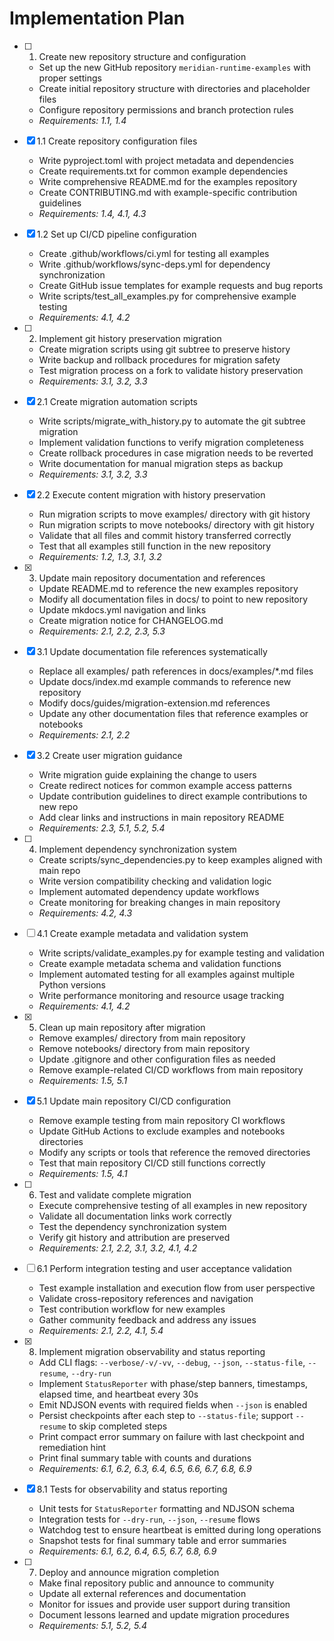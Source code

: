 # Implementation Plan

- [ ] 1. Create new repository structure and configuration
  - Set up the new GitHub repository `meridian-runtime-examples` with proper settings
  - Create initial repository structure with directories and placeholder files
  - Configure repository permissions and branch protection rules
  - _Requirements: 1.1, 1.4_

- [x] 1.1 Create repository configuration files
  - Write pyproject.toml with project metadata and dependencies
  - Create requirements.txt for common example dependencies
  - Write comprehensive README.md for the examples repository
  - Create CONTRIBUTING.md with example-specific contribution guidelines
  - _Requirements: 1.4, 4.1, 4.3_

- [x] 1.2 Set up CI/CD pipeline configuration
  - Create .github/workflows/ci.yml for testing all examples
  - Write .github/workflows/sync-deps.yml for dependency synchronization
  - Create GitHub issue templates for example requests and bug reports
  - Write scripts/test_all_examples.py for comprehensive example testing
  - _Requirements: 4.1, 4.2_

- [ ] 2. Implement git history preservation migration
  - Create migration scripts using git subtree to preserve history
  - Write backup and rollback procedures for migration safety
  - Test migration process on a fork to validate history preservation
  - _Requirements: 3.1, 3.2, 3.3_

- [x] 2.1 Create migration automation scripts
  - Write scripts/migrate_with_history.py to automate the git subtree migration
  - Implement validation functions to verify migration completeness
  - Create rollback procedures in case migration needs to be reverted
  - Write documentation for manual migration steps as backup
  - _Requirements: 3.1, 3.2, 3.3_

- [x] 2.2 Execute content migration with history preservation
  - Run migration scripts to move examples/ directory with git history
  - Run migration scripts to move notebooks/ directory with git history
  - Validate that all files and commit history transferred correctly
  - Test that all examples still function in the new repository
  - _Requirements: 1.2, 1.3, 3.1, 3.2_

- [x] 3. Update main repository documentation and references
  - Update README.md to reference the new examples repository
  - Modify all documentation files in docs/ to point to new repository
  - Update mkdocs.yml navigation and links
  - Create migration notice for CHANGELOG.md
  - _Requirements: 2.1, 2.2, 2.3, 5.3_

- [x] 3.1 Update documentation file references systematically
  - Replace all examples/ path references in docs/examples/*.md files
  - Update docs/index.md example commands to reference new repository
  - Modify docs/guides/migration-extension.md references
  - Update any other documentation files that reference examples or notebooks
  - _Requirements: 2.1, 2.2_

- [x] 3.2 Create user migration guidance
  - Write migration guide explaining the change to users
  - Create redirect notices for common example access patterns
  - Update contribution guidelines to direct example contributions to new repo
  - Add clear links and instructions in main repository README
  - _Requirements: 2.3, 5.1, 5.2, 5.4_

- [ ] 4. Implement dependency synchronization system
  - Create scripts/sync_dependencies.py to keep examples aligned with main repo
  - Write version compatibility checking and validation logic
  - Implement automated dependency update workflows
  - Create monitoring for breaking changes in main repository
  - _Requirements: 4.2, 4.3_

- [ ] 4.1 Create example metadata and validation system
  - Write scripts/validate_examples.py for example testing and validation
  - Create example metadata schema and validation functions
  - Implement automated testing for all examples against multiple Python versions
  - Write performance monitoring and resource usage tracking
  - _Requirements: 4.1, 4.2_

- [x] 5. Clean up main repository after migration
  - Remove examples/ directory from main repository
  - Remove notebooks/ directory from main repository
  - Update .gitignore and other configuration files as needed
  - Remove example-related CI/CD workflows from main repository
  - _Requirements: 1.5, 5.1_

- [x] 5.1 Update main repository CI/CD configuration
  - Remove example testing from main repository CI workflows
  - Update GitHub Actions to exclude examples and notebooks directories
  - Modify any scripts or tools that reference the removed directories
  - Test that main repository CI/CD still functions correctly
  - _Requirements: 1.5, 4.1_

- [ ] 6. Test and validate complete migration
  - Execute comprehensive testing of all examples in new repository
  - Validate all documentation links work correctly
  - Test the dependency synchronization system
  - Verify git history and attribution are preserved
  - _Requirements: 2.1, 2.2, 3.1, 3.2, 4.1, 4.2_

- [ ] 6.1 Perform integration testing and user acceptance validation
  - Test example installation and execution flow from user perspective
  - Validate cross-repository references and navigation
  - Test contribution workflow for new examples
  - Gather community feedback and address any issues
  - _Requirements: 2.1, 2.2, 4.1, 5.4_

- [x] 8. Implement migration observability and status reporting
  - Add CLI flags: `--verbose/-v/-vv`, `--debug`, `--json`, `--status-file`, `--resume`, `--dry-run`
  - Implement `StatusReporter` with phase/step banners, timestamps, elapsed time, and heartbeat every 30s
  - Emit NDJSON events with required fields when `--json` is enabled
  - Persist checkpoints after each step to `--status-file`; support `--resume` to skip completed steps
  - Print compact error summary on failure with last checkpoint and remediation hint
  - Print final summary table with counts and durations
  - _Requirements: 6.1, 6.2, 6.3, 6.4, 6.5, 6.6, 6.7, 6.8, 6.9_

- [x] 8.1 Tests for observability and status reporting
  - Unit tests for `StatusReporter` formatting and NDJSON schema
  - Integration tests for `--dry-run`, `--json`, `--resume` flows
  - Watchdog test to ensure heartbeat is emitted during long operations
  - Snapshot tests for final summary table and error summaries
  - _Requirements: 6.1, 6.2, 6.4, 6.5, 6.7, 6.8, 6.9_

- [ ] 7. Deploy and announce migration completion
  - Make final repository public and announce to community
  - Update all external references and documentation
  - Monitor for issues and provide user support during transition
  - Document lessons learned and update migration procedures
  - _Requirements: 5.1, 5.2, 5.4_